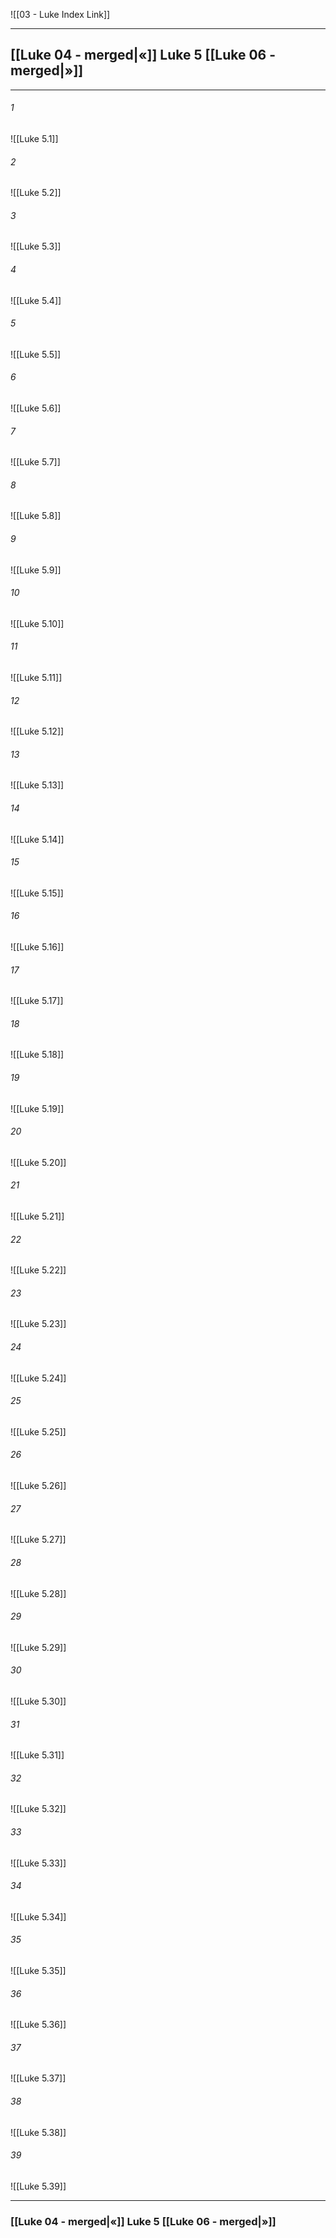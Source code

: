 ![[03 - Luke Index Link]]

---
##  [[Luke 04 - merged|«]] Luke 5 [[Luke 06 - merged|»]]

---

###### 1
![[Luke 5.1]] 

###### 2
![[Luke 5.2]] 

###### 3
![[Luke 5.3]] 

###### 4
![[Luke 5.4]]

###### 5 
![[Luke 5.5]] 

###### 6
![[Luke 5.6]] 

###### 7
![[Luke 5.7]] 

###### 8
![[Luke 5.8]] 

###### 9
![[Luke 5.9]] 

###### 10
![[Luke 5.10]] 

###### 11
![[Luke 5.11]] 

###### 12
![[Luke 5.12]]

###### 13
![[Luke 5.13]] 

###### 14
![[Luke 5.14]] 

###### 15
![[Luke 5.15]]

###### 16
![[Luke 5.16]] 

###### 17
![[Luke 5.17]]

###### 18
![[Luke 5.18]] 

###### 19
![[Luke 5.19]] 

###### 20
![[Luke 5.20]]

###### 21
![[Luke 5.21]] 

###### 22
![[Luke 5.22]] 

###### 23
![[Luke 5.23]]

###### 24
![[Luke 5.24]] 

###### 25
![[Luke 5.25]]

###### 26
![[Luke 5.26]] 

###### 27
![[Luke 5.27]] 

###### 28
![[Luke 5.28]]

###### 29
![[Luke 5.29]] 

###### 30
![[Luke 5.30]] 

###### 31
![[Luke 5.31]] 

###### 32
![[Luke 5.32]] 

###### 33
![[Luke 5.33]]

###### 34
![[Luke 5.34]] 

###### 35
![[Luke 5.35]]

###### 36
![[Luke 5.36]] 

###### 37
![[Luke 5.37]] 

###### 38
![[Luke 5.38]]

###### 39
![[Luke 5.39]] 


---
###  [[Luke 04 - merged|«]] Luke 5 [[Luke 06 - merged|»]]